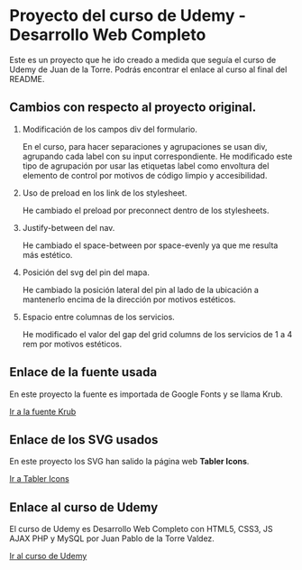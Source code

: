 # Proyecto del curso de Udemy - Desarrollo Web Completo

Este es un proyecto que he ido creado a medida que seguía el curso de Udemy de Juan de la Torre. Podrás encontrar el enlace al curso al final del README.

## Cambios con respecto al proyecto original.

1. Modificación de los campos div del formulario.

    En el curso, para hacer separaciones y agrupaciones se usan div, agrupando cada label con su input correspondiente. He modificado este tipo de agrupación por usar las etiquetas label como envoltura del elemento de control por motivos de código limpio y accesibilidad.

2. Uso de preload en los link de los stylesheet.

    He cambiado el preload por preconnect dentro de los stylesheets.

3. Justify-between del nav.

    He cambiado el space-between por space-evenly ya que me resulta más estético.

4. Posición del svg del pin del mapa.

    He cambiado la posición lateral del pin al lado de la ubicación a mantenerlo encima de la dirección por motivos estéticos.

5. Espacio entre columnas de los servicios.

    He modificado el valor del gap del grid columns de los servicios de 1 a 4 rem por motivos estéticos.

## Enlace de la fuente usada

En este proyecto la fuente es importada de Google Fonts y se llama Krub.

[Ir a la fuente Krub][krub]

## Enlace de los SVG usados

En este proyecto los SVG han salido la página web **Tabler Icons**.

[Ir a  Tabler Icons][table_icons]

## Enlace al curso de Udemy

El curso de Udemy es Desarrollo Web Completo con HTML5, CSS3, JS AJAX PHP y MySQL por Juan Pablo de la Torre Valdez.

[Ir al curso de Udemy][curso_udemy]

[table_icons]: https://tablericons.com/
[curso_udemy]: https://www.udemy.com/course/desarrollo-web-completo-con-html5-css3-js-php-y-mysql/
[krub]: https://fonts.google.com/specimen/Krub?query=krub